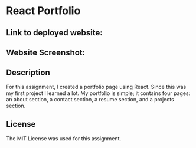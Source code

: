 # React Portfolio

## Link to deployed website:

## Website Screenshot:

## Description

For this assignment, I created a portfolio page using React. Since this was my first project I learned a lot. My portfolio is simple; it contains four pages: an about section, a contact section, a resume section, and a projects section.  

## License

The MIT License was used for this assignment.